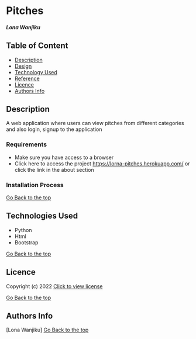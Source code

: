 # Pitches
##### Lona Wanjiku
## Table of Content
+ [Description](#Description)
+ [Design](#Design)
+ [Technology Used](#technologies-used)
+ [Reference](#reference)
+ [Licence](#licence)
+ [Authors Info](#author-Info)

## Description
<p>A web application where users can view pitches from different categories and also login, signup to the application</p>

### Requirements
* Make sure you have access to a browser
* Click here to access the project https://lorna-pitches.herokuapp.com/ or click the link in the about section
### Installation Process
[Go Back to the top](#Pitches)
## Technologies Used
* Python 
* Html
* Bootstrap


[Go Back to the top](#Pitches)

## Licence
 Copyright (c) 2022 [Click to view license](LICENSE)

[Go Back to the top](Pitches)

## Authors Info
[Lona Wanjiku]
[Go Back to the top](#Pitches)
